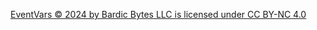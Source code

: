 [EventVars © 2024 by Bardic Bytes LLC is licensed under CC BY-NC 4.0](https://creativecommons.org/licenses/by-nc/4.0/?ref=chooser-v1)